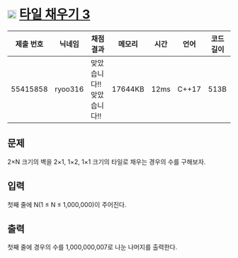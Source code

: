 # <img width="20px"  src="https://d2gd6pc034wcta.cloudfront.net/tier/12.svg" class="solvedac-tier"> [타일 채우기 3](https://www.acmicpc.net/problem/14852) 

| 제출 번호 | 닉네임 | 채점 결과 | 메모리 | 시간 | 언어 | 코드 길이 |
|---|---|---|---|---|---|---|
|55415858| ryoo316|맞았습니다!! 맞았습니다!!|17644KB|12ms|C++17|513B|

## 문제
<p>2×N 크기의 벽을 2×1, 1×2, 1×1 크기의 타일로 채우는 경우의 수를 구해보자.</p>

## 입력
<p>첫째 줄에 N(1 ≤ N ≤ 1,000,000)이 주어진다.</p>

## 출력
<p>첫째 줄에 경우의 수를 1,000,000,007로 나눈 나머지를 출력한다.</p>

